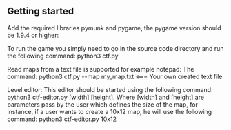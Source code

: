 ## Getting started

Add the required libraries pymunk and pygame, the pygame version should be 1.9.4 or higher:

To run the game you simply need to go in the source code directory and run the following
command: python3 ctf.py

Read maps from a text file is supported for example notepad:
The command: python3 ctf.py --map my\_map.txt <=== Your own created text file

Level editor: 
This editor should be started using the following command:
python3 ctf-editor.py [width] [height].
Where [width] and [height] are parameters pass by the user which defines the size of the map, for instance, if a user wants to create a 10x12 map, he will use the following command: python3 ctf-editor.py 10x12

